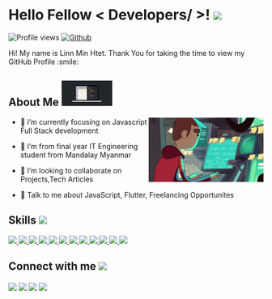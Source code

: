 
<h1> Hello Fellow < Developers/ >! <img src = "https://raw.githubusercontent.com/MartinHeinz/MartinHeinz/master/wave.gif" width = 30px></h1>
<p align='center'>
</p>


![Profile views](https://visitor-badge.glitch.me/badge?page_id=linnminhtet23.linnminhtet23)
[![Github](https://img.shields.io/github/followers/linnminhtet23?label=Follow&style=social)](https://github.com/linnminhtet23)

<div size='20px'> Hi! My name is Linn Min Htet. Thank You for taking the time to view my GitHub Profile :smile: 
</div>

<h2> About Me <img src = "https://github.com/linnminhtet23/linnminhtet23/blob/main/code.gif?raw=true" width = 100px></h2>

<img width="45%" align="right" alt="Github" src="https://github.com/linnminhtet23/linnminhtet23/blob/main/me.gif?raw=true" />


- 🔭 I’m currently focusing on Javascript Full Stack development

- 🌱 I’m from final year IT Engineering student from Mandalay Myanmar

- 👯 I’m looking to collaborate on Projects,Tech Articles 

- 💬 Talk to me about JavaScript, Flutter, Freelancing Opportunites

<h2> Skills <img src = "https://media2.giphy.com/media/QssGEmpkyEOhBCb7e1/giphy.gif?cid=ecf05e47a0n3gi1bfqntqmob8g9aid1oyj2wr3ds3mg700bl&rid=giphy.gif" width = 32px> </h2>
<a href="#"> <img width ='32px' src ='https://raw.githubusercontent.com/rahulbanerjee26/githubAboutMeGenerator/main/icons/flutter.svg'> </a>
<a href="#"> <img width ='32px' src ='https://raw.githubusercontent.com/rahulbanerjee26/githubAboutMeGenerator/main/icons/dart.svg'> </a>
<a href= "#"> <img width ='32px' src ='https://raw.githubusercontent.com/rahulbanerjee26/githubAboutMeGenerator/main/icons/html.svg'> </a>
<a href= "#"> <img width ='32px' src ='https://raw.githubusercontent.com/rahulbanerjee26/githubAboutMeGenerator/main/icons/css.svg'> </a>
 <a href="#"> <img width ='32px' src ='https://raw.githubusercontent.com/rahulbanerjee26/githubAboutMeGenerator/main/icons/reactjs.svg'> </a>
<a href= "#"> <img width ='32px' src ='https://raw.githubusercontent.com/rahulbanerjee26/githubAboutMeGenerator/main/icons/javascript.svg'> </a>
<a href="#"> <img width ='32px' src ='https://raw.githubusercontent.com/rahulbanerjee26/githubAboutMeGenerator/main/icons/bootstrap.svg'> </a>
<a href="#"> <img width ='32px' src ='https://raw.githubusercontent.com/rahulbanerjee26/githubAboutMeGenerator/main/icons/heroku.svg'> </a>
<a href="#"> <img width ='32px' src ='https://raw.githubusercontent.com/rahulbanerjee26/githubAboutMeGenerator/main/icons/firebase.svg'> </a>
<a href="#"> <img width ='32px' src ='https://raw.githubusercontent.com/rahulbanerjee26/githubAboutMeGenerator/main/icons/mongodb.svg'> </a>
 <a href="#"> <img width ='32px' src ='https://raw.githubusercontent.com/rahulbanerjee26/githubAboutMeGenerator/main/icons/postgresql.svg'> </a>
<a href= "#"> <img width ='32px' src ='https://raw.githubusercontent.com/rahulbanerjee26/githubAboutMeGenerator/main/icons/nodejs.svg'> </a>

<h2> Connect with me <img src='https://raw.githubusercontent.com/ShahriarShafin/ShahriarShafin/main/Assets/handshake.gif' width="100px"> </h2>
<a href = 'https://www.linkedin.com/in/linn-min-htet-56a297143/' target='_blank'> <img width = '32px' align= 'center' src="https://raw.githubusercontent.com/rahulbanerjee26/githubAboutMeGenerator/main/icons/linked-in-alt.svg"/></a> 
<a href = 'https://twitter.com/LinnMinHtet2'  target='_blank'> <img width = '32px' align= 'center' src="https://raw.githubusercontent.com/rahulbanerjee26/githubAboutMeGenerator/main/icons/twitter.svg"/></a>  
<a href = '#'  target='_blank'> <img width = '32px' align= 'center' src="https://raw.githubusercontent.com/rahulbanerjee26/githubAboutMeGenerator/main/icons/portfolio.png"/></a> 
<a href = 'https://www.github.com/linnminhtet23'  target='_blank'> <img width = '32px' align= 'center' src="https://raw.githubusercontent.com/rahulbanerjee26/githubAboutMeGenerator/main/icons/github.svg"/></a>
  

